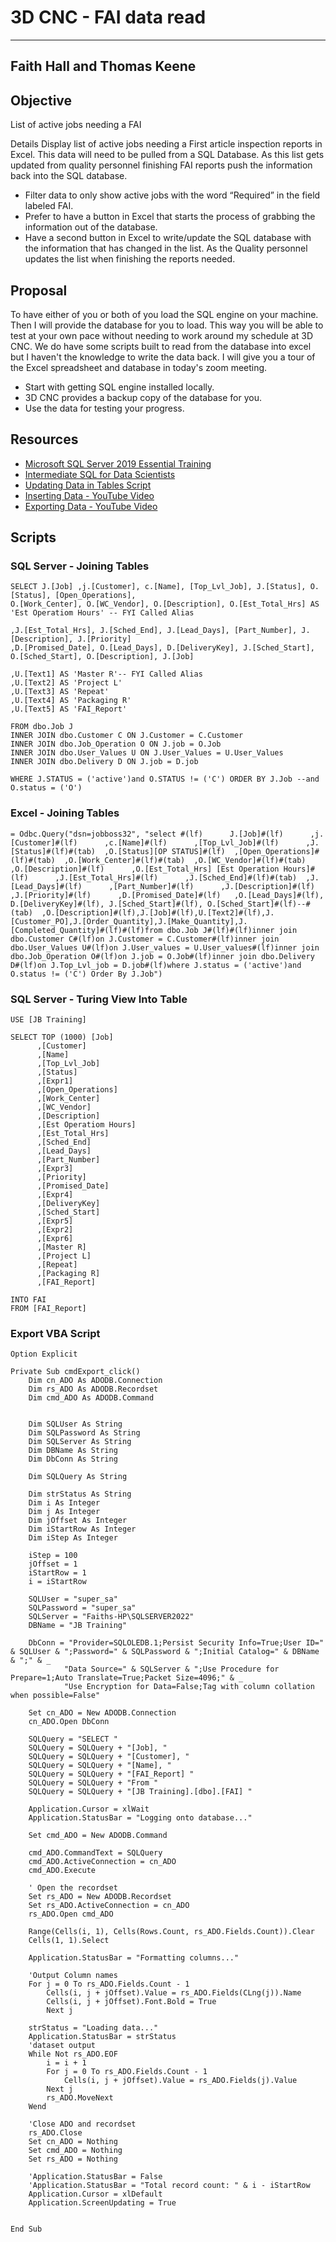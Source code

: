 # 3D CNC - FAI data read
---
Faith Hall and Thomas Keene
---
## Objective
List of active jobs needing a FAI
 
Details
Display list of active jobs needing a First article inspection reports in Excel. This data will need to be pulled from a SQL Database. As this list gets updated from quality personnel finishing FAI reports push the information back into the SQL database. 
- Filter data to only show active jobs with the word “Required” in the field labeled FAI. 
- Prefer to have a button in Excel that starts the process of grabbing the information out of the database. 
- Have a second button in Excel to write/update the SQL database with the information that has changed in the list. As the Quality personnel updates the list when finishing the reports needed. 

## Proposal
To have either of you or both of you load the SQL engine on your machine. Then I will provide the database for you to load. This way you will be able to test at your own pace without needing to work around my schedule at 3D CNC. We do have some scripts built to read from the database into excel but I haven't the knowledge to write the data back. I will give you a tour of the Excel spreadsheet and database in today's zoom meeting.
- Start with getting SQL engine installed locally. 
- 3D CNC provides a backup copy of the database for you. 
- Use the data for testing your progress.

## Resources 
- [Microsoft SQL Server 2019 Essential Training](https://www.linkedin.com/learning-login/share?forceAccount=false&redirect=https%3A%2F%2Fwww.linkedin.com%2Flearning%2Fmicrosoft-sql-server-2019-essential-training%3Ftrk%3Dshare_ent_url%26shareId%3DEYYpokdQQ1y5WMY6ToeNpA%253D%253D)
- [Intermediate SQL for Data Scientists](https://www.linkedin.com/learning/intermediate-sql-for-data-scientists/the-need-for-sql-in-data-science)
- [Updating Data in Tables Script](https://stackoverflow.com/questions/22229765/update-sql-server-table-from-excel-vba?rq=4)
- [Inserting Data - YouTube Video](https://www.youtube.com/watch?v=lwa56Pdm7Sk)
- [Exporting Data - YouTube Video](https://www.youtube.com/watch?v=AR3fiGr9q44)

## Scripts
### SQL Server - Joining Tables
```
SELECT J.[Job] ,j.[Customer], c.[Name], [Top_Lvl_Job], J.[Status], O.[Status], [Open_Operations],
O.[Work_Center], O.[WC_Vendor], O.[Description], O.[Est_Total_Hrs] AS 'Est Operatiom Hours' -- FYI Called Alias
 
,J.[Est_Total_Hrs], J.[Sched_End], J.[Lead_Days], [Part_Number], J.[Description], J.[Priority] 
,D.[Promised_Date], O.[Lead_Days], D.[DeliveryKey], J.[Sched_Start], O.[Sched_Start], O.[Description], J.[Job]
 
,U.[Text1] AS 'Master R'-- FYI Called Alias
,U.[Text2] AS 'Project L'
,U.[Text3] AS 'Repeat'
,U.[Text4] AS 'Packaging R'
,U.[Text5] AS 'FAI_Report'
 
FROM dbo.Job J
INNER JOIN dbo.Customer C ON J.Customer = C.Customer
INNER JOIN dbo.Job_Operation O ON J.job = O.Job
INNER JOIN dbo.User_Values U ON J.User_Values = U.User_Values
INNER JOIN dbo.Delivery D ON J.job = D.job

WHERE J.STATUS = ('active')and O.STATUS != ('C') ORDER BY J.Job --and O.status = ('O')
```

### Excel - Joining Tables
```
= Odbc.Query("dsn=jobboss32", "select #(lf)      J.[Job]#(lf)      ,j.[Customer]#(lf)      ,c.[Name]#(lf)      ,[Top_Lvl_Job]#(lf)      ,J.[Status]#(lf)#(tab)  ,O.[Status][OP STATUS]#(lf)  ,[Open_Operations]#(lf)#(tab)  ,O.[Work_Center]#(lf)#(tab)  ,O.[WC_Vendor]#(lf)#(tab)  ,O.[Description]#(lf)      ,O.[Est_Total_Hrs] [Est Operation Hours]#(lf)      ,J.[Est_Total_Hrs]#(lf)      ,J.[Sched_End]#(lf)#(tab)  ,J.[Lead_Days]#(lf)      ,[Part_Number]#(lf)      ,J.[Description]#(lf)      ,J.[Priority]#(lf)      ,D.[Promised_Date]#(lf)   ,O.[Lead_Days]#(lf), D.[DeliveryKey]#(lf), J.[Sched_Start]#(lf), O.[Sched_Start]#(lf)--#(tab)  ,O.[Description]#(lf),J.[Job]#(lf),U.[Text2]#(lf),J.[Customer_PO],J.[Order_Quantity],J.[Make_Quantity],J.[Completed_Quantity]#(lf)#(lf)from dbo.Job J#(lf)#(lf)inner join dbo.Customer C#(lf)on J.Customer = C.Customer#(lf)inner join dbo.User_Values U#(lf)on J.User_values = U.User_values#(lf)inner join dbo.Job_Operation O#(lf)on J.job = O.Job#(lf)inner join dbo.Delivery D#(lf)on J.Top_Lvl_job = D.job#(lf)where J.status = ('active')and O.status != ('C') Order By J.Job")
```

### SQL Server - Turing View Into Table
```
USE [JB Training]

SELECT TOP (1000) [Job]
      ,[Customer]
      ,[Name]
      ,[Top_Lvl_Job]
      ,[Status]
      ,[Expr1]
      ,[Open_Operations]
      ,[Work_Center]
      ,[WC_Vendor]
      ,[Description]
      ,[Est Operatiom Hours]
      ,[Est_Total_Hrs]
      ,[Sched_End]
      ,[Lead_Days]
      ,[Part_Number]
      ,[Expr3]
      ,[Priority]
      ,[Promised_Date]
      ,[Expr4]
      ,[DeliveryKey]
      ,[Sched_Start]
      ,[Expr5]
      ,[Expr2]
      ,[Expr6]
      ,[Master R]
      ,[Project L]
      ,[Repeat]
      ,[Packaging R]
      ,[FAI_Report]

INTO FAI
FROM [FAI_Report]
```
### Export VBA Script 
```
Option Explicit

Private Sub cmdExport_click()
    Dim cn_ADO As ADODB.Connection
    Dim rs_ADO As ADODB.Recordset
    Dim cmd_ADO As ADODB.Command

    
    Dim SQLUser As String
    Dim SQLPassword As String
    Dim SQLServer As String
    Dim DBName As String
    Dim DbConn As String
    
    Dim SQLQuery As String
    
    Dim strStatus As String
    Dim i As Integer
    Dim j As Integer
    Dim jOffset As Integer
    Dim iStartRow As Integer
    Dim iStep As Integer

    iStep = 100
    jOffset = 1
    iStartRow = 1
    i = iStartRow
    
    SQLUser = "super_sa"
    SQLPassword = "super_sa"
    SQLServer = "Faiths-HP\SQLSERVER2022"
    DBName = "JB Training"
    
    DbConn = "Provider=SQLOLEDB.1;Persist Security Info=True;User ID=" & SQLUser & ";Password=" & SQLPassword & ";Initial Catalog=" & DBName & ";" & _
            "Data Source=" & SQLServer & ";Use Procedure for Prepare=1;Auto Translate=True;Packet Size=4096;" & _
            "Use Encryption for Data=False;Tag with column collation when possible=False"
    
    Set cn_ADO = New ADODB.Connection
    cn_ADO.Open DbConn
    
    SQLQuery = "SELECT "
    SQLQuery = SQLQuery + "[Job], "
    SQLQuery = SQLQuery + "[Customer], "
    SQLQuery = SQLQuery + "[Name], "
    SQLQuery = SQLQuery + "[FAI_Report] "
    SQLQuery = SQLQuery + "From "
    SQLQuery = SQLQuery + "[JB Training].[dbo].[FAI] "
      
    Application.Cursor = xlWait
    Application.StatusBar = "Logging onto database..."
    
    Set cmd_ADO = New ADODB.Command
    
    cmd_ADO.CommandText = SQLQuery
    cmd_ADO.ActiveConnection = cn_ADO
    cmd_ADO.Execute
    
    ' Open the recordset
    Set rs_ADO = New ADODB.Recordset
    Set rs_ADO.ActiveConnection = cn_ADO
    rs_ADO.Open cmd_ADO
    
    Range(Cells(i, 1), Cells(Rows.Count, rs_ADO.Fields.Count)).Clear
    Cells(1, 1).Select

    Application.StatusBar = "Formatting columns..."
    
    'Output Column names
    For j = 0 To rs_ADO.Fields.Count - 1
        Cells(i, j + jOffset).Value = rs_ADO.Fields(CLng(j)).Name
        Cells(i, j + jOffset).Font.Bold = True
        Next j
        
    strStatus = "Loading data..."
    Application.StatusBar = strStatus
    'dataset output
    While Not rs_ADO.EOF
        i = i + 1
        For j = 0 To rs_ADO.Fields.Count - 1
            Cells(i, j + jOffset).Value = rs_ADO.Fields(j).Value
        Next j
        rs_ADO.MoveNext
    Wend
    
    'Close ADO and recordset
    rs_ADO.Close
    Set cn_ADO = Nothing
    Set cmd_ADO = Nothing
    Set rs_ADO = Nothing

    'Application.StatusBar = False
    'Application.StatusBar = "Total record count: " & i - iStartRow
    Application.Cursor = xlDefault
    Application.ScreenUpdating = True


End Sub
```
